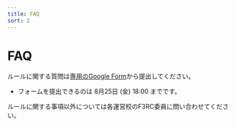 ```yaml
---
title: FAQ
sort: 2
---
```


# FAQ
ルールに関する質問は[専用のGoogle Form](https://forms.gle/iB64qdsUQ6Bz5v6z8)から提出してください。
- フォームを提出できるのは 8月25日 (金) 18:00 までです。
  
ルールに関する事項以外については各運営校のF3RC委員に問い合わせてください。
